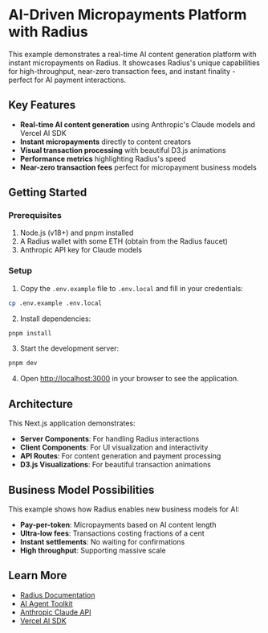 # AI-Driven Micropayments Platform with Radius

This example demonstrates a real-time AI content generation platform with instant micropayments on Radius. It showcases Radius's unique capabilities for high-throughput, near-zero transaction fees, and instant finality - perfect for AI payment interactions.

## Key Features

- **Real-time AI content generation** using Anthropic's Claude models and Vercel AI SDK
- **Instant micropayments** directly to content creators 
- **Visual transaction processing** with beautiful D3.js animations
- **Performance metrics** highlighting Radius's speed
- **Near-zero transaction fees** perfect for micropayment business models

## Getting Started

### Prerequisites

1. Node.js (v18+) and pnpm installed
2. A Radius wallet with some ETH (obtain from the Radius faucet)
3. Anthropic API key for Claude models

### Setup

1. Copy the `.env.example` file to `.env.local` and fill in your credentials:

```bash
cp .env.example .env.local
```

2. Install dependencies:

```bash
pnpm install
```

3. Start the development server:

```bash
pnpm dev
```

4. Open [http://localhost:3000](http://localhost:3000) in your browser to see the application.

## Architecture

This Next.js application demonstrates:

- **Server Components**: For handling Radius interactions
- **Client Components**: For UI visualization and interactivity
- **API Routes**: For content generation and payment processing
- **D3.js Visualizations**: For beautiful transaction animations

## Business Model Possibilities

This example shows how Radius enables new business models for AI:

- **Pay-per-token**: Micropayments based on AI content length
- **Ultra-low fees**: Transactions costing fractions of a cent
- **Instant settlements**: No waiting for confirmations
- **High throughput**: Supporting massive scale

## Learn More

- [Radius Documentation](https://docs.tryradi.us)
- [AI Agent Toolkit](https://github.com/radiustechsystems/ai-agent-toolkit)
- [Anthropic Claude API](https://docs.anthropic.com/claude/reference/getting-started-with-the-api)
- [Vercel AI SDK](https://sdk.vercel.ai/docs)
